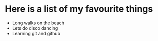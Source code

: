 # Here is a list of my favourite things
- Long walks on the beach
- Lets do disco dancing 
- Learning git and github
